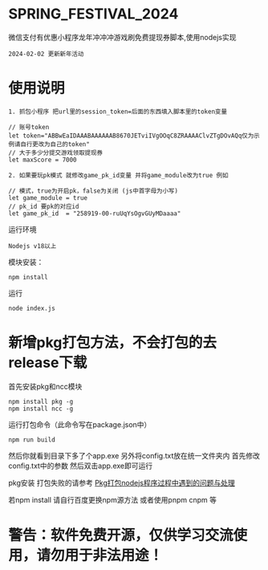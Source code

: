 # SPRING_FESTIVAL_2024
微信支付有优惠小程序龙年冲冲冲游戏刷免费提现券脚本,使用nodejs实现

```text
2024-02-02 更新新年活动
```
# 使用说明
```text
1. 抓包小程序 把url里的session_token=后面的东西填入脚本里的token变量

// 账号token
let token="ABBwEaIDAAABAAAAAAB8670JETviIVgOOqC8ZRAAAAClvZTgDOvAQq仅为示例请自行更改为自己的token"
// 大于多少分提交游戏领取提现券
let maxScore = 7000

2. 如果要玩pk模式 就修改game_pk_id变量 并将game_module改为true 例如

// 模式，true为开启pk，false为关闭 (js中首字母为小写)
let game_module = true
// pk_id 要pk的对应id
let game_pk_id  = "258919-00-ruUqYsOgvGUyMDaaaa"

```
运行环境
```text
Nodejs v18以上
```

模块安装：
```text
npm install
```

运行
```text
node index.js
```

#  新增pkg打包方法，不会打包的去release下载
首先安装pkg和ncc模块
```text
npm install pkg -g
npm install ncc -g
```
运行打包命令（此命令写在package.json中）
```text
npm run build
```

然后你就看到目录下多了个app.exe 另外将config.txt放在统一文件夹内
首先修改config.txt中的参数 然后双击app.exe即可运行


pkg安装 打包失败的请参考
[Pkg打包nodejs程序过程中遇到的问题与处理](https://blog.csdn.net/qq_37887537/article/details/109692670)


若npm install 请自行百度更换npm源方法 或者使用pnpm cnpm 等

#  警告：软件免费开源，仅供学习交流使用，请勿用于非法用途！